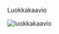 Luokkakaavio

![luokkakaavio](https://github.com/jokineno/otm-harjoitustyo/blob/master/dokumentaatio/kuvat/luokkakaavio.png "Luokkakaavio")
